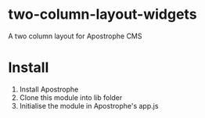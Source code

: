 # two-column-layout-widgets
A two column layout for Apostrophe CMS

# Install
1. Install Apostrophe
2. Clone this module into lib folder
3. Initialise the module in Apostrophe's app.js
